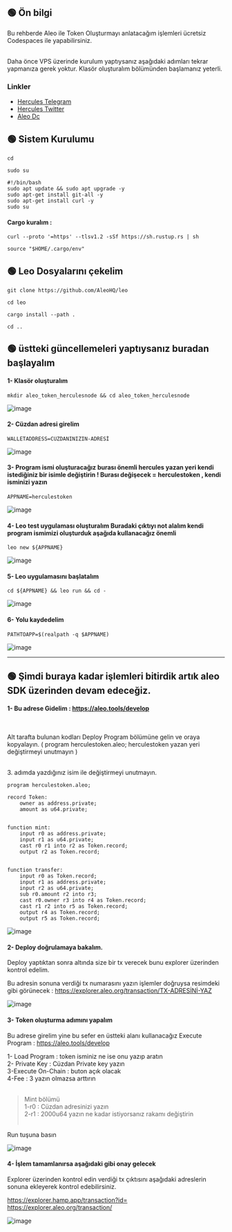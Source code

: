 ## 🟢 Ön bilgi

Bu rehberde Aleo ile Token Oluşturmayı anlatacağım işlemleri ücretsiz Codespaces ile yapabilirsiniz.  <br><br>

Daha önce VPS üzerinde kurulum yaptıysanız aşağıdaki adımları tekrar yapmanıza gerek yoktur. Klasör oluşturalım bölümünden başlamanız yeterli.


 ### Linkler
 * [Hercules Telegram](https://t.me/HerculesNode)
 * [Hercules Twitter](https://twitter.com/HerculesNode)
 * [Aleo Dc](https://discord.gg/aleohq)


## 🟢 Sistem Kurulumu

```shell
cd
```

```shell
sudo su
```


```shell
#!/bin/bash
sudo apt update && sudo apt upgrade -y
sudo apt-get install git-all -y
sudo apt-get install curl -y
sudo su
```

#### Cargo kuralım : 

```shell
curl --proto '=https' --tlsv1.2 -sSf https://sh.rustup.rs | sh
```
```shell
source "$HOME/.cargo/env"
```

## 🟢 Leo Dosyalarını çekelim

```shell
git clone https://github.com/AleoHQ/leo
```
```shell
cd leo
```
```shell
cargo install --path .
```

```shell
cd ..
```

## 🟢  üstteki güncellemeleri yaptıysanız buradan başlayalım

#### 1- Klasör oluşturalım

```shell
mkdir aleo_token_herculesnode && cd aleo_token_herculesnode
```

![image](https://github.com/HerculesNode/Aleo-Contract-Deploy/assets/101635385/16243d42-a49d-46b3-8519-d0902521f5b4)


#### 2- Cüzdan adresi girelim 

```shell
WALLETADDRESS=CÜZDANINIZIN-ADRESİ
```

![image](https://github.com/HerculesNode/Aleo-Contract-Deploy/assets/101635385/6828fcf1-901c-4b62-bbe0-ca5bf027e8d2)


#### 3- Program ismi oluşturacağız burası önemli hercules yazan yeri kendi istediğiniz bir isimle değiştirin !  Burası değişecek = herculestoken  , kendi isminizi yazın 

```shell
APPNAME=herculestoken
```

![image](https://github.com/HerculesNode/Aleo-Token-Create/assets/101635385/d408b62a-e9ff-4778-a462-960e7e155e4a)



#### 4- Leo test uygulaması oluşturalım  Buradaki çıktıyı not alalım kendi program ismimizi oluşturduk aşağıda kullanacağız önemli

```shell
leo new ${APPNAME}
```

![image](https://github.com/HerculesNode/Aleo-Token-Create/assets/101635385/2989b1ae-e62c-4f23-af4f-da3d47dc1c04)


#### 5- Leo uygulamasını başlatalım

```shell
cd ${APPNAME} && leo run && cd -
```

![image](https://github.com/HerculesNode/Aleo-Token-Create/assets/101635385/b840f235-e343-462a-9674-14458c06a639)


#### 6- Yolu kaydedelim

```shell
PATHTOAPP=$(realpath -q $APPNAME)
```

![image](https://github.com/HerculesNode/Aleo-Contract-Deploy/assets/101635385/24179275-b6e7-4b52-926a-5d5068a549e2)


<hr> 



## 🟢 Şimdi buraya kadar işlemleri bitirdik artık aleo SDK üzerinden devam edeceğiz. 

#### 1- Bu adrese Gidelim :  https://aleo.tools/develop

<br> 

Alt tarafta bulunan kodları Deploy Program bölümüne gelin ve oraya kopyalayın.  (  program herculestoken.aleo; herculestoken yazan yeri değiştirmeyi unutmayın )

<br> 3. adımda yazdığınız isim ile değiştirmeyi unutmayın.

```shell
program herculestoken.aleo;

record Token:
    owner as address.private;
    amount as u64.private;


function mint:
    input r0 as address.private;
    input r1 as u64.private;
    cast r0 r1 into r2 as Token.record;
    output r2 as Token.record;


function transfer:
    input r0 as Token.record;
    input r1 as address.private;
    input r2 as u64.private;
    sub r0.amount r2 into r3;
    cast r0.owner r3 into r4 as Token.record;
    cast r1 r2 into r5 as Token.record;
    output r4 as Token.record;
    output r5 as Token.record;
```


![image](https://github.com/HerculesNode/Aleo-Token-Create/assets/101635385/8de185f6-91f3-4e44-aad7-1552613ff15c)

#### 2- Deploy doğrulamaya bakalım.

Deploy yaptıktan sonra altında size bir tx verecek bunu explorer üzerinden kontrol edelim.  <br> 

Bu adresin sonuna verdiği tx numarasını yazın işlemler doğruysa resimdeki gibi görünecek :  https://explorer.aleo.org/transaction/TX-ADRESİNİ-YAZ

![image](https://github.com/HerculesNode/Aleo-Token-Create/assets/101635385/c2ffe4f9-4c0f-49ee-ab91-f1edcaf73f38)


#### 3- Token oluşturma adımını yapalım

Bu adrese girelim yine bu sefer en üstteki alanı kullanacağız Execute Program : https://aleo.tools/develop

1- Load Program  : token isminiz ne ise onu yazıp aratın <br>
2- Private Key : Cüzdan Private key yazın <br>
3-Execute On-Chain : buton açık olacak <br>
4-Fee : 3 yazın olmazsa arttırın <br> <br>

> Mint bölümü <br>
1-r0 : Cüzdan adresinizi yazın <br>
2-r1 : 2000u64  yazın ne kadar istiyorsanız rakamı değiştirin <br><br>

Run tuşuna basın  <br>



![image](https://github.com/HerculesNode/Aleo-Token-Create/assets/101635385/8d5e743d-8fa5-4a27-aed6-8da9bacde915)


#### 4- İşlem tamamlanırsa aşağıdaki gibi onay gelecek


Explorer üzerinden kontrol edin verdiği tx çıktısını aşağıdaki adreslerin sonuna ekleyerek kontrol edebilirsiniz. <br> 

https://explorer.hamp.app/transaction?id= <br>
https://explorer.aleo.org/transaction/ <br>

![image](https://github.com/HerculesNode/Aleo-Token-Create/assets/101635385/b1b07be8-b8fa-4f2f-b18b-e496c1fd3b41)




